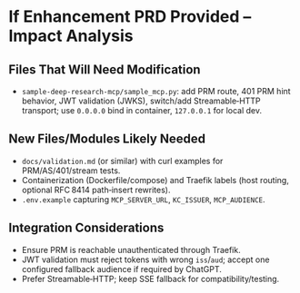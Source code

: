 # If Enhancement PRD Provided – Impact Analysis

## Files That Will Need Modification
- `sample-deep-research-mcp/sample_mcp.py`: add PRM route, 401 PRM hint behavior, JWT validation (JWKS), switch/add Streamable‑HTTP transport; use `0.0.0.0` bind in container, `127.0.0.1` for local dev.

## New Files/Modules Likely Needed
- `docs/validation.md` (or similar) with curl examples for PRM/AS/401/stream tests.
- Containerization (Dockerfile/compose) and Traefik labels (host routing, optional RFC 8414 path‑insert rewrites).
- `.env.example` capturing `MCP_SERVER_URL`, `KC_ISSUER`, `MCP_AUDIENCE`.

## Integration Considerations
- Ensure PRM is reachable unauthenticated through Traefik.
- JWT validation must reject tokens with wrong `iss`/`aud`; accept one configured fallback audience if required by ChatGPT.
- Prefer Streamable‑HTTP; keep SSE fallback for compatibility/testing.
